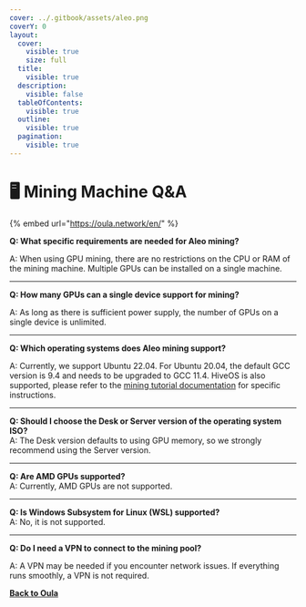 ```yaml
---
cover: ../.gitbook/assets/aleo.png
coverY: 0
layout:
  cover:
    visible: true
    size: full
  title:
    visible: true
  description:
    visible: false
  tableOfContents:
    visible: true
  outline:
    visible: true
  pagination:
    visible: true
---
```


# 🖥️ Mining Machine Q\&A

{% embed url="https://oula.network/en/" %}

**Q: What specific requirements are needed for Aleo mining?**

A: When using GPU mining, there are no restrictions on the CPU or RAM of the mining machine. Multiple GPUs can be installed on a single machine.

***

**Q: How many GPUs can a single device support for mining?**

A: As long as there is sufficient power supply, the number of GPUs on a single device is unlimited.

***

**Q: Which operating systems does Aleo mining support?**

A: Currently, we support Ubuntu 22.04. For Ubuntu 20.04, the default GCC version is 9.4 and needs to be upgraded to GCC 11.4. HiveOS is also supported, please refer to the [mining tutorial documentation](../mining-tutorial/aleo-hiveos.md) for specific instructions.

***

**Q: Should I choose the Desk or Server version of the operating system ISO?**\
A: The Desk version defaults to using GPU memory, so we strongly recommend using the Server version.

***

**Q: Are AMD GPUs supported?**\
A: Currently, AMD GPUs are not supported.

***

**Q: Is Windows Subsystem for Linux (WSL) supported?**\
A: No, it is not supported.

***

**Q: Do I need a VPN to connect to the mining pool?**

A: A VPN may be needed if you encounter network issues. If everything runs smoothly, a VPN is not required.





[**Back to Oula**](https://oula.network/en/login)
